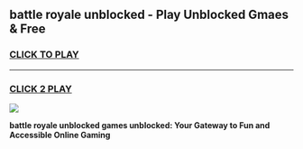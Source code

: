 
## battle royale unblocked - Play Unblocked Gmaes & Free
<h3>
<a href="https://news.freeplayer.one?title=battle_royale_unblocked&ref=23F">CLICK TO PLAY</a></h3>
<hr>

<h3>
<a href="https://news.freeplayer.one?title=battle_royale_unblocked&ref=23F">CLICK 2 PLAY</a>
  
</h3>

<a href="https://news.freeplayer.one?title=battle_royale_unblocked&ref=23F/"><img src="https://clearcache.store/games.png"></a>


**battle royale unblocked games unblocked: Your Gateway to Fun and Accessible Online Gaming**
